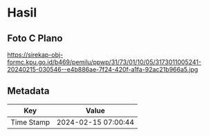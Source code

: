 # Hasil

## Foto C Plano

https://sirekap-obj-formc.kpu.go.id/b469/pemilu/ppwp/31/73/01/10/05/3173011005241-20240215-030546--e4b886ae-7f24-420f-a1fa-92ac21b966a5.jpg


## Metadata

| Key        | Value               |
| ---------- | ------------------- |
| Time Stamp | 2024-02-15 07:00:44 |



